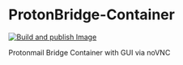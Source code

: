 # ProtonBridge-Container 

[![Build and publish Image](https://github.com/powerquell/ProtonBridge-Container/actions/workflows/docker-image.yml/badge.svg?branch=main&event=registry_package)](https://github.com/powerquell/ProtonBridge-Container/actions/workflows/docker-image.yml)

Protonmail Bridge Container with GUI via noVNC
